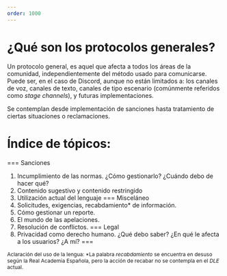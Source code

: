 ```yaml
---
order: 1000
---
```

<style>
    footer {
        font-size: 0.75rem;
    }
</style>
# ¿Qué son los protocolos generales?

Un protocolo general, es aquel que afecta a todos los áreas de la comunidad, independientemente del método usado para comunicarse. Puede ser, en el caso de Discord, aunque no están limitados a: los canales de voz, canales de texto, canales de tipo escenario (comúnmente referidos como _stage channels_), y futuras implementaciones.

Se contemplan desde implementación de sanciones hasta tratamiento de ciertas situaciones o reclamaciones.

# Índice de tópicos:

=== Sanciones
1. Incumplimiento de las normas. ¿Cómo gestionarlo? ¿Cuándo debo de hacer qué?
2. Contenido sugestivo y contenido restringido
3. Utilización actual del lenguaje
=== Misceláneo
4. Solicitudes, exigencias, recabdamiento\* de información.
5. Cómo gestionar un reporte.
6. El mundo de las apelaciones.
7. Resolución de conflictos.
=== Legal
8. Privacidad como derecho humano. ¿Qué debo saber? ¿En qué le afecta a los usuarios? ¿A mí?
=== 



<footer>Aclaración del uso de la lengua: *La palabra <em>recabdamiento</em> se encuentra en desuso según la Real Academia Española, pero la acción de recabar no se contempla en el <em>DLE</em> actual.</footer>